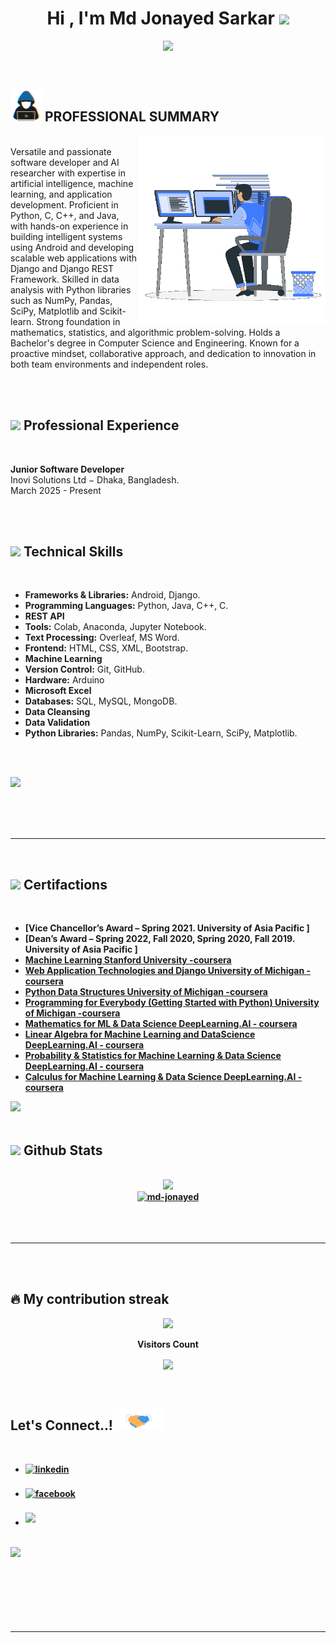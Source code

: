
<h1 align="center"><b>Hi , I'm  Md  Jonayed Sarkar </b><img src="https://media.giphy.com/media/hvRJCLFzcasrR4ia7z/giphy.gif" width="37"></h1>

<p align="center">
  <a href="https://github.com/DenverCoder1/readme-typing-svg"><img src="https://readme-typing-svg.herokuapp.com?font=Time+New+Roman&color=cyan&size=25&center=true&vCenter=true&width=600&height=100&lines=Machine+Learning+Enthusiast;++;Android+Developer,;Active+Learner/Researcher,;Programmer,;Love+to+learn+new+stuffs..<3"></a>
</p>


<br>



	
## <picture><img src = "https://github.com/0xAbdulKhalid/0xAbdulKhalid/raw/main/assets/mdImages/about_me.gif" width = 50px></picture> **PROFESSIONAL SUMMARY**

<picture> <img align="right" src="https://github.com/0xAbdulKhalid/0xAbdulKhalid/raw/main/assets/mdImages/Right_Side.gif" width = 300px></picture>

<br>
Versatile and passionate software developer and AI researcher with expertise in artificial intelligence, machine learning,
and application development. Proficient in Python, C, C++, and Java, with hands-on experience in building intelligent
systems using Android and developing scalable web applications with Django and Django REST Framework. Skilled in
data analysis with Python libraries such as NumPy, Pandas, SciPy, Matplotlib and Scikit-learn. Strong foundation in
mathematics, statistics, and algorithmic problem-solving. Holds a Bachelor's degree in Computer Science and
Engineering. Known for a proactive mindset, collaborative approach, and dedication to innovation in both team
environments and independent roles.

<br><br>
## <img src="https://media2.giphy.com/media/QssGEmpkyEOhBCb7e1/giphy.gif?cid=ecf05e47a0n3gi1bfqntqmob8g9aid1oyj2wr3ds3mg700bl&rid=giphy.gif" width="25"> **Professional Experience**
<br>

**Junior Software Developer**<br>
Inovi Solutions Ltd − Dhaka, Bangladesh.<br>
March 2025 - Present

<br><br>

## <img src="https://media2.giphy.com/media/QssGEmpkyEOhBCb7e1/giphy.gif?cid=ecf05e47a0n3gi1bfqntqmob8g9aid1oyj2wr3ds3mg700bl&rid=giphy.gif" width="25"> **Technical Skills**
<br>

- **Frameworks & Libraries:** Android, Django.
- **Programming Languages:** Python, Java, C++, C.
- **REST API**
- **Tools:** Colab, Anaconda, Jupyter Notebook.
- **Text Processing:** Overleaf, MS Word.
- **Frontend:** HTML, CSS, XML, Bootstrap.
- **Machine Learning**
- **Version Control:** Git, GitHub.
- **Hardware:** Arduino
- **Microsoft Excel**
- **Databases:** SQL, MySQL, MongoDB.
- **Data Cleansing**
- **Data Validation**
- **Python Libraries:** Pandas, NumPy, Scikit-Learn, SciPy, Matplotlib.

<br><br>

<img src="https://user-images.githubusercontent.com/73097560/115834477-dbab4500-a447-11eb-908a-139a6edaec5c.gif"><br><br>

<!--
## <img src="https://media2.giphy.com/media/QssGEmpkyEOhBCb7e1/giphy.gif?cid=ecf05e47a0n3gi1bfqntqmob8g9aid1oyj2wr3ds3mg700bl&rid=giphy.gif" width ="25"><b> Skills</b>
<br>

<p align="center">

- **Languages**:
    
    ![C](https://img.shields.io/badge/C%20-%232370ED.svg?style=for-the-badge&logo=c&logoColor=white)
    ![C++](https://img.shields.io/badge/C++%20-%2300599C.svg?style=for-the-badge&logo=c%2B%2B&logoColor=white)
    ![Python](https://img.shields.io/badge/Python%20-%2314354C.svg?style=for-the-badge&logo=python&logoColor=white)

    ![Java](https://img.shields.io/badge/-Java-222222?style=flat&logo=Java&logoColor=339933)

<br>   
    
- **Front-End Development**:

   ![HTML5](https://img.shields.io/badge/HTML5%20-%23E34F26.svg?style=for-the-badge&logo=html5&logoColor=white)
   ![CSS3](https://img.shields.io/badge/CSS%20-%231572B6.svg?style=for-the-badge&logo=css3&logoColor=white)

<br>

- **Frameworks**:
    
    ![Android Studio](https://img.shields.io/badge/-Android_Studio-222222?style=flat&logo=androidstudio&logoColor=339933)

    ![Django](https://img.shields.io/badge/-Django-222222?style=flat&logo=Django&logoColor=#092E20)


    
<br>

- **Softwares and Tools**:

    ![Git](https://img.shields.io/badge/git-%23F05033.svg?style=for-the-badge&logo=git&logoColor=white)
    ![GitHub](https://img.shields.io/badge/github-%23121011.svg?style=for-the-badge&logo=github&logoColor=white)
    ![Google](https://img.shields.io/badge/google-%234285F4.svg?style=for-the-badge&logo=google&logoColor=white)
    ![Visual Studio Code](https://img.shields.io/badge/Visual%20Studio%20Code-0078d7.svg?style=for-the-badge&logo=visual-studio-code&logoColor=white)
    ![Linux](https://img.shields.io/badge/Linux-FCC624?style=for-the-badge&logo=linux&logoColor=black) 
    ![Anaconda](https://img.shields.io/badge/-Anaconda-222222?style=flat&logo=Anaconda&logoColor=#092E20)
    ![Jupyter Notebook](https://img.shields.io/badge/-Jupyter_Notebook-222222?style=flat&logo=Jupyter_Notebook&logoColor=#092E20)
    ![NumPy](https://img.shields.io/badge/-NumPy-222222?style=flat&logo=NumPy&logoColor=#092E20)
-------------------
  &nbsp;&nbsp;
    ![Git](https://img_shields.io/badge/git-%23F05033.svg?style=for-the-badge&logo=git&logoColor=white)
    &nbsp;&nbsp;
    ![GitHub](https://img_shields.io/badge/github-%23121011.svg?style=for-the-badge&logo=github&logoColor=white)
    &nbsp;&nbsp;
    ![Google](https://img_shields.io/badge/google-%234285F4.svg?style=for-the-badge&logo=google&logoColor=white)
    &nbsp;&nbsp;
    ![Visual Studio Code](https://img_shields.io/badge/Visual%20Studio%20Code-0078d7.svg?style=for-the-badge&logo=visual-studio-code&logoColor=white)
    &nbsp;&nbsp;
    ![Linux](https://img_shields.io/badge/Linux-FCC624?style=for-the-badge&logo=linux&logoColor=black)
    &nbsp;&nbsp;
    ![Anaconda](https://img_shields.io/badge/-Anaconda-222222?style=flat&logo=Anaconda&logoColor=#092E20)
    &nbsp;&nbsp;
    ![Jupyter Notebook](https://img_shields.io/badge/-Jupyter_Notebook-222222?style=flat&logo=Jupyter_Notebook&logoColor=#092E20)
    &nbsp;&nbsp;
    ![NumPy](https://img.shields.io/badge/-NumPy-222222?style=flat&logo=NumPy&logoColor=#092E20)
    &nbsp;&nbsp;
    ![Pandas](https://img.shields.io/badge/-Pandas-222222?style=flat&logo=Pandas&logoColor=#150458)
    &nbsp;&nbsp;
    ![Scikit-Learn](https://img_shields.io/badge/-Scikit--Learn-222222?style=flat&logo=scikit-learn&logoColor=#F7931E)
    &nbsp;&nbsp;
    ![SciPy](https://img_shields.io/badge/-SciPy-222222?style=flat&logo=SciPy&logoColor=#0C52A5)
    &nbsp;&nbsp;
    ![Matplotlib](https://img_shields.io/badge/-Matplotlib-222222?style=flat&logo=Matplotlib&logoColor=#FF5733)

<br>

<br>
-->

<!-- - **Extras**:

    ![Terminal](https://img.shields.io/badge/Terminal-%23054020?style=for-the-badge&logo=gnu-bash&logoColor=white)
    ![Markdown](https://img.shields.io/badge/markdown-%23000000.svg?style=for-the-badge&logo=markdown&logoColor=white)    -->


</p>

<br>
<br>

-----

<br>

## <img src="https://media2.giphy.com/media/QssGEmpkyEOhBCb7e1/giphy.gif?cid=ecf05e47a0n3gi1bfqntqmob8g9aid1oyj2wr3ds3mg700bl&rid=giphy.gif" width ="25"><b> Certifactions </b>
<br>


* <b>[Vice Chancellor’s Award – Spring 2021. University of Asia Pacific ]
* [Dean’s Award – Spring 2022, Fall 2020, Spring 2020, Fall 2019. University of Asia Pacific ]
* [Machine Learning
Stanford University -coursera](https://coursera.org/share/90cddf10f1ab33605203322842f0932c)
* [Web Application Technologies and Django
University of Michigan - coursera](https://coursera.org/share/9f114cbdbfc7666787cd45d9202c1f6a)
* [Python Data Structures
University of Michigan -coursera](https://coursera.org/share/45db63bf5e0112e3ea6332ada1e6c517)
* [Programming for Everybody (Getting Started with Python)
University of Michigan -coursera](https://coursera.org/share/f5eee56ac3365d3e1a038f01834646e6)
* [Mathematics for ML & Data Science
DeepLearning.AI  - coursera]([https://coursera.org/share/9f114cbdbfc7666787cd45d9202c1f6a](https://www.coursera.org/account/accomplishments/specialization/RT3DP59FQIR7?utm_source=link&utm_medium=certificate&utm_content=cert_image&utm_campaign=pdf_header_button&utm_product=s12n))
* [Linear Algebra for Machine Learning and DataScience
DeepLearning.AI - coursera]([https://coursera.org/share/9f114cbdbfc7666787cd45d9202c1f6a](https://www.coursera.org/account/accomplishments/verify/17WIF8FEENFL?utm_source=link&utm_medium=certificate&utm_content=cert_image&utm_campaign=sharing_cta&utm_product=course))
* [Probability & Statistics for Machine Learning & Data Science
DeepLearning.AI - coursera]([https://coursera.org/share/9f114cbdbfc7666787cd45d9202c1f6a](https://www.coursera.org/account/accomplishments/verify/U47HTXGL5LVE?utm_source=link&utm_medium=certificate&utm_content=cert_image&utm_campaign=pdf_header_button&utm_product=course))
* [Calculus for Machine Learning & Data Science
DeepLearning.AI - coursera]([https://coursera.org/share/9f114cbdbfc7666787cd45d9202c1f6a](https://www.coursera.org/account/accomplishments/verify/6BAAFXDW1NRC?utm_source=link&utm_medium=certificate&utm_content=cert_image&utm_campaign=sharing_cta&utm_product=course))



<img src="https://user-images.githubusercontent.com/73097560/115834477-dbab4500-a447-11eb-908a-139a6edaec5c.gif"><br><br>


## <img src="https://media.giphy.com/media/iY8CRBdQXODJSCERIr/giphy.gif" width="35"><b> Github Stats </b>
<br>

<div align="center">

<a href="https://github.com/md-jonayed">
  <img src="https://github-readme-stats.vercel.app/api?username=md-jonayed&include_all_commits=true&count_private=true&show_icons=true&line_height=20&title_color=7A7ADB&icon_color=2234AE&text_color=D3D3D3&bg_color=0,000000,130F40" width="450"/>
<br>
  <img src="https://github-readme-stats.vercel.app/api/top-langs?username=md-jonayed&show_icons=true&locale=en&layout=compact&line_height=20&title_color=7A7ADB&icon_color=2234AE&text_color=D3D3D3&bg_color=0,000000,130F40" width="375"  alt="md-jonayed"/>

</a>
</div>

<br>
<br>
<br>

-----

<br>
<br>

## 🔥 My contribution streak

<p align="center">
  <a href="https://github.com/md-jonayed">
    <img src="https://github-readme-streak-stats.herokuapp.com/?user=md-jonayed#version3"/>
  </a>
</p>

<div align="center">
 <b style = {font-weight: 600}>Visitors Count</b>

<p align="center"><img align="center" src="https://profile-counter.glitch.me/{md-jonayed}/count.svg" /></p> 
<br>
</div>
 

## <b> Let's Connect..!</b><img src="https://github.com/0xAbdulKhalid/0xAbdulKhalid/raw/main/assets/mdImages/handshake.gif" width ="80">
<br>
<div align='left'>

<ul>

<li>
<a href="https://www.linkedin.com/in/mohammad-jonayed-b3167820b" target="_blank">
<img src="https://img.shields.io/badge/linkedin:  mohammad_jonayed-%2300acee.svg?color=405DE6&style=for-the-badge&logo=linkedin&logoColor=white" alt=linkedin style="margin-bottom: 5px;"/>
</a>
</li>

<br>

<li>
<a href="https://www.facebook.com/mohammad.jonayed.1466?mibextid=ZbWKwL
">
<img src="https://img.shields.io/badge/facebook:  md_Jonayed-%2300acee.svg?color=1DA1F2&style=for-the-badge&logo=facebook&logoColor=white" alt=facebook style="margin-bottom: 5px;"/>
</a>
</li>

<br>

<li>
<a href="mailto:mdjonayed64173@gmail.com" target="_blank">
<img src="https://img.shields.io/badge/gmail:  md_jonayed-%23EA4335.svg?style=for-the-badge&logo=gmail&logoColor=white" t=mail style="margin-bottom: 5px;" />
</a>
</li>
	
</ul>
</div>

<br>
<img src="https://user-images.githubusercontent.com/73097560/115834477-dbab4500-a447-11eb-908a-139a6edaec5c.gif">
<br>
<br>
<br>

<div align='center'>
</div>
<br>
<br>
<br>
<br>

---

<br>


